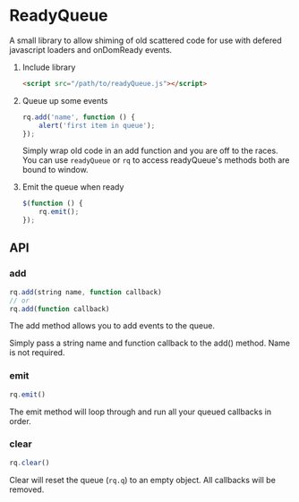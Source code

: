 # ReadyQueue
A small library to allow shiming of old scattered code for use with defered javascript loaders and onDomReady events.

1. Include library
    ```html
    <script src="/path/to/readyQueue.js"></script>
    ```

2. Queue up some events

    ```javascript
    rq.add('name', function () {
        alert('first item in queue');
    });
    ```
    Simply wrap old code in an add function and you are off to the races.
    You can use `readyQueue` or `rq` to access readyQueue's methods both are bound to window.

3. Emit the queue when ready

    ```javascript
    $(function () {
        rq.emit();
    });
    ```

## API

### add
```javascript
rq.add(string name, function callback)
// or
rq.add(function callback)
```
The add method allows you to add events to the queue.

Simply pass a string name and function callback to the add() method. Name is not required.

### emit
```javascript
rq.emit()
```
The emit method will loop through and run all your queued callbacks in order.


### clear
```javascript
rq.clear()
```
Clear will reset the queue (`rq.q`) to an empty object. All callbacks will be removed.
